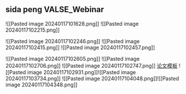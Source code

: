 ## sida peng VALSE_Webinar
![[Pasted image 20240117101628.png]]
![[Pasted image 20240117102215.png]] 

![[Pasted image 20240117102246.png]]
![[Pasted image 20240117102415.png]]
![[Pasted image 20240117102457.png]]

![[Pasted image 20240117102605.png]]
![[Pasted image 20240117102706.png]]
![[Pasted image 20240117102747.png]]
[论文模板](https://pengsida.notion.site/c1a22465a0fa4b15a12985223916048e)
![[Pasted image 20240117102931.png]]![[Pasted image 20240117103734.png]]
![[Pasted image 20240117104048.png]]![[Pasted image 20240117104348.png]]